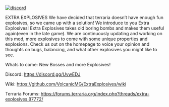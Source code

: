 [![discord](https://img.shields.io/discord/701561867876696166?style=flat-square&logo=discord "Discord")](https://discord.com/invite/gTQjQz4)

EXTRA EXPLOSIVES We have decided that terraria doesn’t have enough fun explosives, so we came up with a solution! We introduce to you Extra Explosives! Extra Explosives takes old boring bombs and makes them useful again(even in the late game). We are continuously updating and working on this mod, more explosives to come with some unique properties and explosions. Check us out on the homepage to voice your opinion and thoughts on bugs, balancing, and what other explosives you might like to see.

Whats to come: New Bosses and more Explosives!

Discord: https://discord.gg/UvwEDJ

Wiki: https://github.com/VolcanicMG/ExtraExplosives/wiki

Terraria Forums: https://forums.terraria.org/index.php?threads/extra-explosives.87772/

